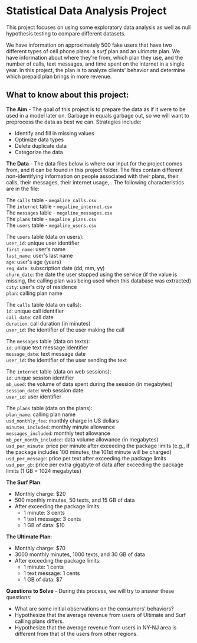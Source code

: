 # Statistical Data Analysis Project

This project focuses on using some exploratory data analysis as well as null hypothesis testing to compare different datasets.

We have information on approximately 500 fake users that have two different types of cell phone plans: a _surf_ plan and an _ultimate_ plan. We have information about where they're from, which plan they use, and the number of calls, text messages, and time spent on the internet in a single year. In this project, the plan is to analyze clients' behavior and determine which prepaid plan brings in more revenue.

## What to know about this project:

**The Aim** - The goal of this project is to prepare the data as if it were to be used in a model later on. Garbage in equals garbage out, so we will want to preprocess the data as best we can. Strategies include:
- Identify and fill in missing values
- Optimize data types
- Delete duplicate data
- Categorize the data

**The Data** - The data files below is where our input for the project comes from, and it can be found in this project folder. The files contain different non-identifying information on people associated with their plans, their calls, their messages, their internet usage, . The following characteristics are in the file:

The `calls` table - `megaline_calls.csv`  
The `internet` table - `megaline_internet.csv`  
The `messages` table - `megaline_messages.csv`  
The `plans` table - `megaline_plans.csv`  
The `users` table - `megaline_users.csv`  



The `users` table (data on users):  
`user_id`: unique user identifier  
`first_name`: user's name  
`last_name`: user's last name  
`age`: user's age (years)  
`reg_date`: subscription date (dd, mm, yy)  
`churn_date`: the date the user stopped using the service (if the value is missing, the calling plan was being used when this database was extracted)  
`city`: user's city of residence  
`plan`: calling plan name

The `calls` table (data on calls):  
`id`: unique call identifier  
`call_date`: call date  
`duration`: call duration (in minutes)  
`user_id`: the identifier of the user making the call  

The `messages` table (data on texts):  
`id`: unique text message identifier  
`message_date`: text message date  
`user_id`: the identifier of the user sending the text  

The `internet` table (data on web sessions):  
`id`: unique session identifier  
`mb_used`: the volume of data spent during the session (in megabytes)  
`session_date`: web session date  
`user_id`: user identifier  

The `plans` table (data on the plans):  
`plan_name`: calling plan name  
`usd_monthly_fee`: monthly charge in US dollars  
`minutes_included`: monthly minute allowance  
`messages_included`: monthly text allowance  
`mb_per_month_included`: data volume allowance (in megabytes)  
`usd_per_minute`: price per minute after exceeding the package limits (e.g., if the package includes 100 minutes, the 101st minute will be charged)  
`usd_per_message`: price per text after exceeding the package limits  
`usd_per_gb`: price per extra gigabyte of data after exceeding the package limits (1 GB = 1024 megabytes)  

**The Surf Plan**:  
- Monthly charge: $20
- 500 monthly minutes, 50 texts, and 15 GB of data
- After exceeding the package limits:
  - 1 minute: 3 cents
  - 1 text message: 3 cents
  - 1 GB of data: $10

**The Ultimate Plan**:  
  - Monthly charge: $70
  - 3000 monthly minutes, 1000 texts, and 30 GB of data
  - After exceeding the package limits:
    - 1 minute: 1 cents
    - 1 text message: 1 cents
    - 1 GB of data: $7

**Questions to Solve** - During this process, we will try to answer these questions:
- What are some initial observations on the consumers' behaviors?
- Hypothesize that the average revenue from users of Ultimate and Surf calling plans differs.
- Hypothesize that the average revenue from users in NY-NJ area is different from that of the users from other regions.
